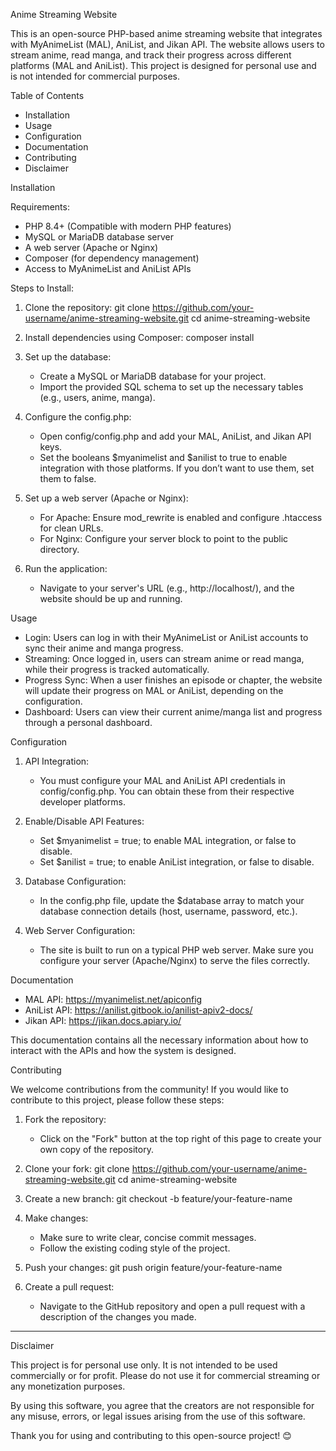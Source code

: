 Anime Streaming Website

This is an open-source PHP-based anime streaming website that integrates with MyAnimeList (MAL), AniList, and Jikan API. The website allows users to stream anime, read manga, and track their progress across different platforms (MAL and AniList). This project is designed for personal use and is not intended for commercial purposes.

Table of Contents
- Installation
- Usage
- Configuration
- Documentation
- Contributing
- Disclaimer

Installation

Requirements:
- PHP 8.4+ (Compatible with modern PHP features)
- MySQL or MariaDB database server
- A web server (Apache or Nginx)
- Composer (for dependency management)
- Access to MyAnimeList and AniList APIs

Steps to Install:
1. Clone the repository:
   git clone https://github.com/your-username/anime-streaming-website.git
   cd anime-streaming-website

2. Install dependencies using Composer:
   composer install

3. Set up the database:
   - Create a MySQL or MariaDB database for your project.
   - Import the provided SQL schema to set up the necessary tables (e.g., users, anime, manga).

4. Configure the config.php:
   - Open config/config.php and add your MAL, AniList, and Jikan API keys.
   - Set the booleans $myanimelist and $anilist to true to enable integration with those platforms. If you don’t want to use them, set them to false.

5. Set up a web server (Apache or Nginx):
   - For Apache: Ensure mod_rewrite is enabled and configure .htaccess for clean URLs.
   - For Nginx: Configure your server block to point to the public directory.

6. Run the application:
   - Navigate to your server's URL (e.g., http://localhost/), and the website should be up and running.

Usage

- Login: Users can log in with their MyAnimeList or AniList accounts to sync their anime and manga progress.
- Streaming: Once logged in, users can stream anime or read manga, while their progress is tracked automatically.
- Progress Sync: When a user finishes an episode or chapter, the website will update their progress on MAL or AniList, depending on the configuration.
- Dashboard: Users can view their current anime/manga list and progress through a personal dashboard.

Configuration

1. API Integration:
   - You must configure your MAL and AniList API credentials in config/config.php. You can obtain these from their respective developer platforms.

2. Enable/Disable API Features:
   - Set $myanimelist = true; to enable MAL integration, or false to disable.
   - Set $anilist = true; to enable AniList integration, or false to disable.

3. Database Configuration:
   - In the config.php file, update the $database array to match your database connection details (host, username, password, etc.).

4. Web Server Configuration:
   - The site is built to run on a typical PHP web server. Make sure you configure your server (Apache/Nginx) to serve the files correctly.

Documentation

- MAL API: https://myanimelist.net/apiconfig
- AniList API: https://anilist.gitbook.io/anilist-apiv2-docs/
- Jikan API: https://jikan.docs.apiary.io/

This documentation contains all the necessary information about how to interact with the APIs and how the system is designed.

Contributing

We welcome contributions from the community! If you would like to contribute to this project, please follow these steps:

1. Fork the repository:
   - Click on the "Fork" button at the top right of this page to create your own copy of the repository.

2. Clone your fork:
   git clone https://github.com/your-username/anime-streaming-website.git
   cd anime-streaming-website

3. Create a new branch:
   git checkout -b feature/your-feature-name

4. Make changes:
   - Make sure to write clear, concise commit messages.
   - Follow the existing coding style of the project.

5. Push your changes:
   git push origin feature/your-feature-name

6. Create a pull request:
   - Navigate to the GitHub repository and open a pull request with a description of the changes you made.

---

Disclaimer

This project is for personal use only. It is not intended to be used commercially or for profit. Please do not use it for commercial streaming or any monetization purposes.

By using this software, you agree that the creators are not responsible for any misuse, errors, or legal issues arising from the use of this software.

Thank you for using and contributing to this open-source project! 😊 



